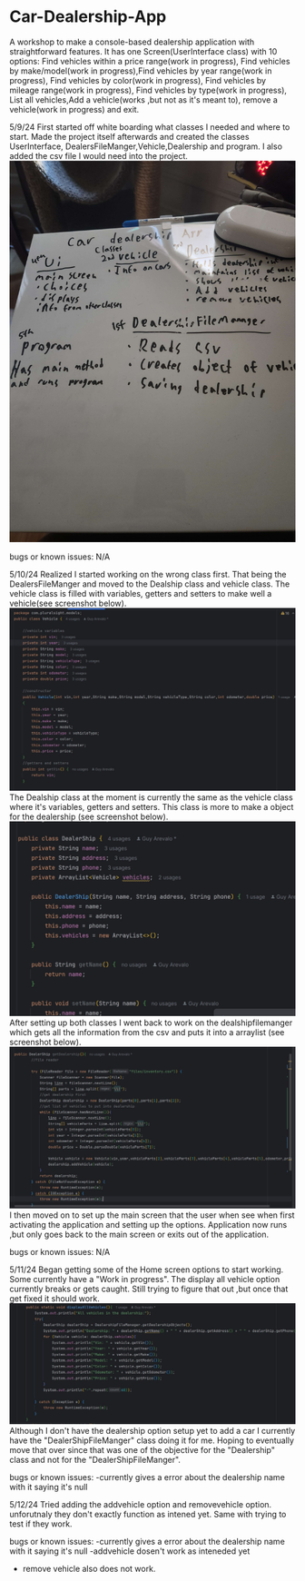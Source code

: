 # Car-Dealership-App
A workshop to make a console-based dealership application with straightforward features. It has one Screen(UserInterface class) with 10  options: Find vehicles within a price range(work in progress), Find vehicles by make/model(work in progress),Find vehicles by year range(work in progress), Find vehicles by color(work in progress), Find vehicles by mileage range(work in progress), Find vehicles by type(work in progress), List all vehicles,Add a vehicle(works ,but not as it's meant to), remove a vehicle(work in progress) and exit.

5/9/24
First started off white boarding what classes I needed and where to start. Made the project itself afterwards and created the classes UserInterface, DealersFileManger,Vehicle,Dealership and program. I also added the csv file I would need into the project.
![alt text](whiteboard.jpg)

bugs or known issues: N/A

5/10/24
Realized I started working on the wrong class first. That being the DealersFileManger and moved to the Dealship class and vehicle class.
The vehicle class is filled with variables, getters and setters to make well a vehicle(see screenshot below).
![alt text](vehicleclass.jpg)
The Dealship class at the moment is currently the same as the vehicle class where it's variables, getters and setters. This class is more to make a object for the dealership (see screenshot below).
![alt text](Dealershipclass.jpg)
After setting up both classes I went back to work on the dealshipfilemanger which gets all the information from the csv and puts it into a arraylist (see screenshot below).
![alt text](Readerclass.jpg)
I then moved on to set up the main screen that the user when see when first activating the application and setting up the options. Application now runs ,but only goes back to the main screen or exits out of the application.

bugs or known issues: N/A

5/11/24
Began getting some of the Home screen options to start working. Some currently have a "Work in progress". The display all vehicle option currently breaks or gets caught. Still trying to figure that out ,but once that get fixed it should work.
![alt text](dealershipDsiplayAllVehicles.jpg)
Although I don't have the dealership option setup yet to add a car I currently have the "DealerShipFileManger" class doing it for me. Hoping to eventually move that over since that was one of the objective for the "Dealership" class and not for the "DealerShipFileManger".

bugs or known issues:
-currently gives a error about the dealership name with it saying it's null

5/12/24
Tried adding the addvehicle option and removevehicle option. unforutnaly they don't exactly function as intened yet. Same with trying to test if they work.

bugs or known issues:
-currently gives a error about the dealership name with it saying it's null
-addvehicle dosen't work as inteneded yet
- remove vehicle also does not work.